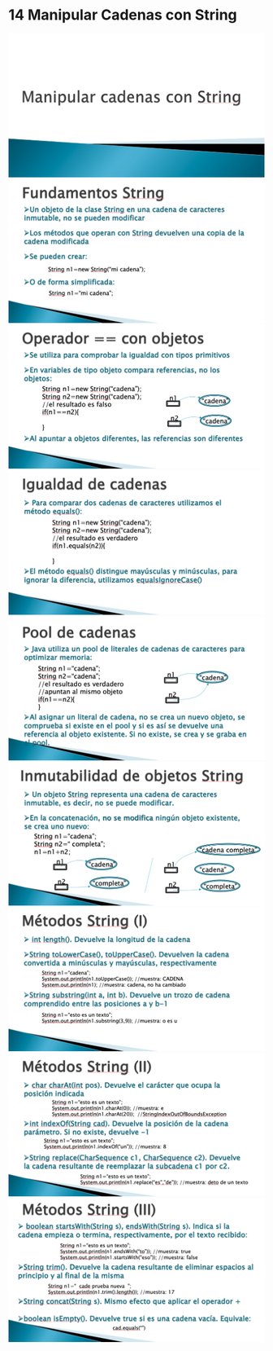 # 14 Manipular Cadenas con String

<img src="images/14-01.png">

<img src="images/14-02.png">

<img src="images/14-03.png">

<img src="images/14-04.png">

<img src="images/14-05.png">

<img src="images/14-06.png">

<img src="images/14-07.png">

<img src="images/14-08.png">

<img src="images/14-09.png">
